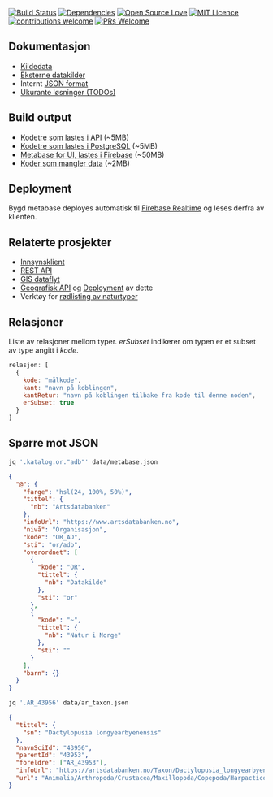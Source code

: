 [![Build Status](https://travis-ci.org/Artsdatabanken/kverna.svg?branch=master)](https://travis-ci.org/Artsdatabanken/kverna)
[![Dependencies](https://david-dm.org/artsdatabanken/kverna.svg)](https://david-dm.org)
[![Open Source Love](https://badges.frapsoft.com/os/v2/open-source.svg?v=103)](https://github.com/ellerbrock/open-source-badges/)
[![MIT Licence](https://badges.frapsoft.com/os/mit/mit.svg?v=103)](https://opensource.org/licenses/mit-license.php)
[![contributions welcome](https://camo.githubusercontent.com/926d8ca67df15de5bd1abac234c0603d94f66c00/68747470733a2f2f696d672e736869656c64732e696f2f62616467652f636f6e747269627574696f6e732d77656c636f6d652d627269676874677265656e2e7376673f7374796c653d666c6174)](https://github.com/Artsdatabanken/kverna/issues)
[![PRs Welcome](https://img.shields.io/badge/PRs-welcome-brightgreen.svg)](CONTRIBUTING.md#pull-requests)

## Dokumentasjon

- [Kildedata](https://github.com/Artsdatabanken/nin-egenskapsdata)
- [Eksterne datakilder](steg/1_nedlasting/README.md)
- Internt [JSON format](doc/JSON.md)
- [Ukurante løsninger (TODOs)](doc/UKURANT.md)

## Build output

- [Kodetre som lastes i API](https://adb-typesystem.surge.sh/kodetre.json) (~5MB)
- [Kodetre som lastes i PostgreSQL](https://adb-typesystem.surge.sh/kodetre_postgre.json) (~5MB)
- [Metabase for UI, lastes i Firebase](https://adb-typesystem.surge.sh/metabase.json) (~50MB)
- [Koder som mangler data](https://adb-typesystem.surge.sh/mangler_data.json) (~2MB)

## Deployment

Bygd metabase deployes automatisk til [Firebase Realtime](https://adb-kode.firebaseio.com/.json) og leses derfra av klienten.

## Relaterte prosjekter

- [Innsynsklient](https://github.com/artsdatabanken/ratatouille)
- [REST API](https://github.com/Artsdatabanken/ogapi)
- [GIS dataflyt](https://github.com/artsdatabanken/grunnkart-dataflyt)
- [Geografisk API](https://github.com/Artsdatabanken/rasterQ) og [Deployment](https://github.com/Artsdatabanken/rasterUploader) av dette
- Verktøy for [rødlisting av naturtyper](https://github.com/Artsdatabanken/natty)

## Relasjoner

Liste av relasjoner mellom typer. _erSubset_ indikerer om typen er et subset av type angitt i _kode_.

```javascript
relasjon: [
  {
    kode: "målkode",
    kant: "navn på koblingen",
    kantRetur: "navn på koblingen tilbake fra kode til denne noden",
    erSubset: true
  }
]
```

## Spørre mot JSON

```bash
jq '.katalog.or."adb"' data/metabase.json
```

```json
{
  "@": {
    "farge": "hsl(24, 100%, 50%)",
    "tittel": {
      "nb": "Artsdatabanken"
    },
    "infoUrl": "https://www.artsdatabanken.no",
    "nivå": "Organisasjon",
    "kode": "OR_AD",
    "sti": "or/adb",
    "overordnet": [
      {
        "kode": "OR",
        "tittel": {
          "nb": "Datakilde"
        },
        "sti": "or"
      },
      {
        "kode": "~",
        "tittel": {
          "nb": "Natur i Norge"
        },
        "sti": ""
      }
    ],
    "barn": {}
  }
}
```

```bash
jq '.AR_43956' data/ar_taxon.json
```

```json
{
  "tittel": {
    "sn": "Dactylopusia longyearbyenensis"
  },
  "navnSciId": "43956",
  "parentId": "43953",
  "foreldre": ["AR_43953"],
  "infoUrl": "https://artsdatabanken.no/Taxon/Dactylopusia_longyearbyenensis/43956",
  "url": "Animalia/Arthropoda/Crustacea/Maxillopoda/Copepoda/Harpacticoida/Thalestridae/Thalestridae/Dactylopusia_longyearbyenensis"
}
```
